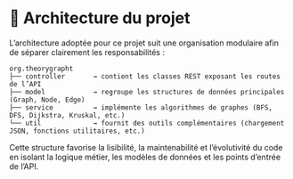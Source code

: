 # 🧩 Architecture du projet

L’architecture adoptée pour ce projet suit une organisation modulaire afin de séparer clairement les responsabilités :

```
org.theorygrapht
├── controller       → contient les classes REST exposant les routes de l’API
├── model            → regroupe les structures de données principales (Graph, Node, Edge)
├── service          → implémente les algorithmes de graphes (BFS, DFS, Dijkstra, Kruskal, etc.)
└── util             → fournit des outils complémentaires (chargement JSON, fonctions utilitaires, etc.)
```
Cette structure favorise la lisibilité, la maintenabilité et l’évolutivité du code en isolant la logique métier, les modèles de données et les points d’entrée de l’API.
